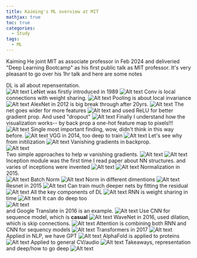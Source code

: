 ```yaml
---
title: Kaiming's ML overview at MIT
mathjax: true
toc: true
categories:
  - Study
tags:
  - ML
---
```

Kaiming He joint MIT as associate professor in Feb 2024 and deliveried "Deep Learning Bootcamp" as his first public talk as MIT professor. It's very pleasant to go over his 1hr talk and here are some notes

DL is all about repensentation.  
![Alt text](/assets/images/2024/24-03-13-Kaiming-MIT_files/representation.png)
LeNet was firstly introduced in 1989
![Alt text](/assets/images/2024/24-03-13-Kaiming-MIT_files/lenet.png)
Conv is local connections with weight sharing.
![Alt text](/assets/images/2024/24-03-13-Kaiming-MIT_files/conv.png)
Pooling is about local invariance
![Alt text](/assets/images/2024/24-03-13-Kaiming-MIT_files/pool.png)
AlexNet in 2012 is big break through after 20yrs.
![Alt text](/assets/images/2024/24-03-13-Kaiming-MIT_files/alexnet.png)
The net goes wider for more features
![Alt text](/assets/images/2024/24-03-13-Kaiming-MIT_files/wider.png)
and used ReLU for better gradient prop. And used "dropout"
![Alt text](/assets/images/2024/24-03-13-Kaiming-MIT_files/relu.png)
Finally I understand how the visualization works-- by back prop a one-hot feature map to pixels!!!
![Alt text](/assets/images/2024/24-03-13-Kaiming-MIT_files/visualization.png)
Single most important finding, wow, didn't think in this way before.
![Alt text](/assets/images/2024/24-03-13-Kaiming-MIT_files/transferable.png)
VGG in 2014, too deep to train
![Alt text](/assets/images/2024/24-03-13-Kaiming-MIT_files/vgg.png)
Let's see why from initilization 
![Alt text](/assets/images/2024/24-03-13-Kaiming-MIT_files/init.png)
Vanishing gradients in backprop.  
![Alt text](/assets/images/2024/24-03-13-Kaiming-MIT_files/vanishing.png)  
Two simple approaches to help w vanishing gradients.
![Alt text](/assets/images/2024/24-03-13-Kaiming-MIT_files/xavier.png)
![Alt text](/assets/images/2024/24-03-13-Kaiming-MIT_files/kaiming.png)
Inception module was the first time I read paper about NN structures. and varies of inceptions were invented
![Alt text](/assets/images/2024/24-03-13-Kaiming-MIT_files/googlenet.png) 
![Alt text](/assets/images/2024/24-03-13-Kaiming-MIT_files/inceptions.png)
Normalization in 2015.  
![Alt text](/assets/images/2024/24-03-13-Kaiming-MIT_files/norm.png) 
Batch Norm
![Alt text](/assets/images/2024/24-03-13-Kaiming-MIT_files/batchnorm.png)
Norm in different dimentions
![Alt text](/assets/images/2024/24-03-13-Kaiming-MIT_files/norms.png)
Resnet in 2015
![Alt text](/assets/images/2024/24-03-13-Kaiming-MIT_files/resnet.png)
Can train much deeper nets by fitting the residual
![Alt text](/assets/images/2024/24-03-13-Kaiming-MIT_files/smallchange.png)
All the key components of DL
![Alt text](/assets/images/2024/24-03-13-Kaiming-MIT_files/checklist.png)
RNN is weight sharing in time
![Alt text](/assets/images/2024/24-03-13-Kaiming-MIT_files/rnn.png)
It can do deep too  
![Alt text](/assets/images/2024/24-03-13-Kaiming-MIT_files/deeprnn.png)  
and Google Translate in 2016 is an example.
![Alt text](/assets/images/2024/24-03-13-Kaiming-MIT_files/googletranslate.png)
Use CNN for sequence model, which is **casual**
![Alt text](/assets/images/2024/24-03-13-Kaiming-MIT_files/cnn.png)
WaveNet in 2016, used dilation, which is skip connections. 
![Alt text](/assets/images/2024/24-03-13-Kaiming-MIT_files/dilation.png)
Attention is combining both RNN and CNN for sequency models
![Alt text](/assets/images/2024/24-03-13-Kaiming-MIT_files/attention.png)
Transformers in 2017
![Alt text](/assets/images/2024/24-03-13-Kaiming-MIT_files/transformer.png)
Applied in NLP, we have GPT
![Alt text](/assets/images/2024/24-03-13-Kaiming-MIT_files/gpt.png)
AlphaFold is applied to proteins
![Alt text](/assets/images/2024/24-03-13-Kaiming-MIT_files/alphafold.png)
Applied to general CV/audio
![Alt text](/assets/images/2024/24-03-13-Kaiming-MIT_files/vit.png)
Takeaways, representation and deep/how to go deep
![Alt text](/assets/images/2024/24-03-13-Kaiming-MIT_files/takeaways.png)